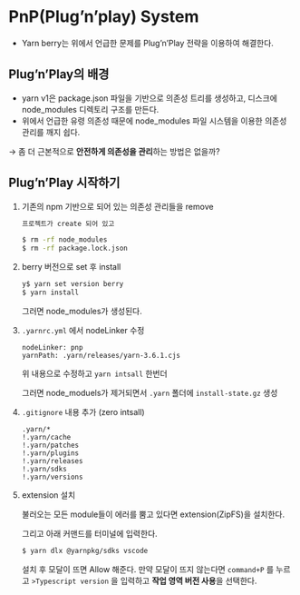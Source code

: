 # PnP(Plug’n’play) System

- Yarn berry는 위에서 언급한 문제를 Plug’n’Play 전략을 이용하여 해결한다.

## Plug’n’Play의 배경

- yarn v1은 package.json 파일을 기반으로 의존성 트리를 생성하고,
  디스크에 node_modules 디렉토리 구조를 만든다.
- 위에서 언급한 유령 의존성 때문에 node_modules 파일 시스템을 이용한 의존성 관리를 깨지 쉽다.

→ 좀 더 근본적으로 **안전하게 의존성을 관리**하는 방법은 없을까?

## Plug’n’Play 시작하기

1. 기존의 npm 기반으로 되어 있는 의존성 관리들을 remove

   ```bash
   프로젝트가 create 되어 있고

   $ rm -rf node_modules
   $ rm -rf package.lock.json
   ```

2. berry 버전으로 set 후 install

   ```bash
   y$ yarn set version berry
   $ yarn install
   ```

   그러면 node_modules가 생성된다.

3. `.yarnrc.yml` 에서 nodeLinker 수정

   ```
   nodeLinker: pnp
   yarnPath: .yarn/releases/yarn-3.6.1.cjs
   ```

   위 내용으로 수정하고 `yarn intsall` 한번더

   그러면 node_moduels가 제거되면서 `.yarn` 폴더에 `install-state.gz` 생성

4. `.gitignore` 내용 추가 (zero intsall)

   ```
   .yarn/*
   !.yarn/cache
   !.yarn/patches
   !.yarn/plugins
   !.yarn/releases
   !.yarn/sdks
   !.yarn/versions
   ```

5. extension 설치

   불러오는 모든 module들이 에러를 뿜고 있다면 extension(ZipFS)을 설치한다.

   그리고 아래 커맨드를 터미널에 입력한다.

   ```bash
   $ yarn dlx @yarnpkg/sdks vscode
   ```

   설치 후 모달이 뜨면 Allow 해준다. 만약 모달이 뜨지 않는다면 `command+P` 를 누르고 `>Typescript version` 을 입력하고 **작업 영역 버전 사용**을 선택한다.

